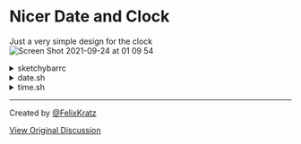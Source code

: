 # Nicer Date and Clock
Just a very simple design for the clock
![Screen Shot 2021-09-24 at 01 09 54](https://user-images.githubusercontent.com/22680421/134596006-aa4335e3-3ad1-4755-95b5-68163e639ae3.jpg)

<details>
  <summary>sketchybarrc</summary>

```bash
sketchybar -m --add       item               time             right                                        \
              --set       time               update_freq=2                                                 \
                                             icon.padding_right=0                                          \
                                             label.padding_left=0                                          \
                                             script="~/.config/sketchybar/plugins/time.sh"                 \
                                                                                                           \
              --add       item               date             right                                        \
              --set       date               update_freq=60                                                \
                                             background.color=0xffe8e8e9                                   \
                                             label.color=0xff000000                                        \
                                             label.font="SF Pro:Semibold:12"                               \
                                             icon.padding_right=0                                          \
                                             label.padding_left=0                                          \
                                             background.height=15                                          \
                                             background.corner_radius=4                                    \
                                             script="~/.config/sketchybar/plugins/date.sh"
```
</details>

<details>
  <summary>date.sh</summary>

```bash
#!/usr/bin/env bash

sketchybar -m --set $NAME label="$(date '+%a %d. %b')"
```
</details>
<details>
  <summary>time.sh</summary>

```bash
#!/usr/bin/env bash

sketchybar -m --set $NAME label="$(date '+%H:%M')"
```
</details>

---

Created by [@FelixKratz](https://github.com/FelixKratz)

[View Original Discussion](https://github.com/FelixKratz/SketchyBar/discussions/12#discussioncomment-1377164)

